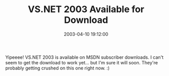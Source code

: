 ﻿---
layout: post
title: "VS.NET 2003 Available for Download"
comments: false
date: 2003-04-10 19:12:00
updated: 2005-09-04 19:29:00
categories:
 - Technology
subtext-id: 019c76d3-b75d-4f19-b88e-e0e90c81a933
alias: /blog/VSNET-2003-Available-for-Download.aspx
---


Yipeeee! VS.NET 2003 is available on MSDN subscriber downloads. I can't seem to get the download to work yet... but I'm sure it will soon. They're probably getting crushed on this one right now. :)
